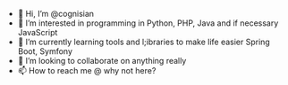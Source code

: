 - 👋 Hi, I’m @cognisian
- 👀 I’m interested in programming in Python, PHP, Java and if necessary JavaScript
- 🌱 I’m currently learning tools and l;ibraries to make life easier Spring Boot, Symfony
- 💞️ I’m looking to collaborate on anything really
- 📫 How to reach me @ why not here?
